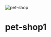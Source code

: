 ![pet-shop](https://github.com/user-attachments/assets/384b2908-6c4e-4c2f-aa8f-cbbb28428a47)
# pet-shop1
